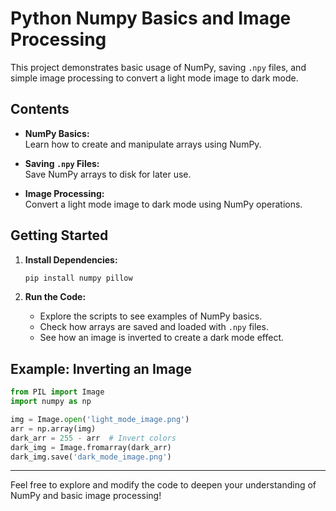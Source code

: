 # Python Numpy Basics and Image Processing

This project demonstrates basic usage of NumPy, saving `.npy` files, and simple image processing to convert a light mode image to dark mode.

## Contents

- **NumPy Basics:**  
   Learn how to create and manipulate arrays using NumPy.

- **Saving `.npy` Files:**  
   Save NumPy arrays to disk for later use.

- **Image Processing:**  
   Convert a light mode image to dark mode using NumPy operations.

## Getting Started

1. **Install Dependencies:**

   ```bash
   pip install numpy pillow
   ```

2. **Run the Code:**
   - Explore the scripts to see examples of NumPy basics.
   - Check how arrays are saved and loaded with `.npy` files.
   - See how an image is inverted to create a dark mode effect.

## Example: Inverting an Image

```python
from PIL import Image
import numpy as np

img = Image.open('light_mode_image.png')
arr = np.array(img)
dark_arr = 255 - arr  # Invert colors
dark_img = Image.fromarray(dark_arr)
dark_img.save('dark_mode_image.png')
```

---

Feel free to explore and modify the code to deepen your understanding of NumPy and basic image processing!
